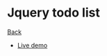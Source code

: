 # Jquery todo list

[Back](https://github.com/seanedw1/Portfolio/tree/master/Javascript)

* [Live demo](https://seanedw1.github.io/Portfolio/Javascript/Demo3/index.html)
